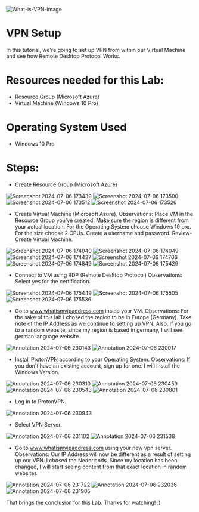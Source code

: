 ![What-is-VPN-image](https://github.com/erik-salgado/VPN-Setup/assets/173113320/06702375-9484-42cc-8e14-c5cee28e88be)

# VPN Setup
In this tutorial, we're going to set up VPN from within our Virtual Machine and see how Remote Desktop Protocol Works.

# Resources needed for this Lab:
- Resource Group (Microsoft Azure)
- Virtual Machine (Windows 10 Pro)

# Operating System Used
- Windows 10 Pro

# Steps:

- Create Resource Group (Microsoft Azure)

![Screenshot 2024-07-06 173439](https://github.com/erik-salgado/VPN-Setup/assets/173113320/2f288f5a-fb14-42ca-b8b9-a0c54c21c25b)
![Screenshot 2024-07-06 173500](https://github.com/erik-salgado/VPN-Setup/assets/173113320/f92d11cc-a148-4ced-a4fc-699ad65ebafe)
![Screenshot 2024-07-06 173512](https://github.com/erik-salgado/VPN-Setup/assets/173113320/4596b10d-a359-4229-8d27-0efa03fb4f7a)
![Screenshot 2024-07-06 173526](https://github.com/erik-salgado/VPN-Setup/assets/173113320/7c2f9e13-2b76-4767-9555-cbe06c105851)

- Create Virtual Machine (Microsoft Azure). Observations: Place VM in the Resource Group you've created. Make sure the region is different from your actual location. For the Operating System choose Windows 10 pro. For the size choose 2 CPUs. Create a username and password. Review-Create Virtual Machine.

![Screenshot 2024-07-06 174040](https://github.com/erik-salgado/VPN-Setup/assets/173113320/828b3606-b9fe-4a1e-a474-a93fd457fc90)
![Screenshot 2024-07-06 174049](https://github.com/erik-salgado/VPN-Setup/assets/173113320/a1fca5df-a7c1-4add-b3a7-fb19aa293909)
![Screenshot 2024-07-06 174437](https://github.com/erik-salgado/VPN-Setup/assets/173113320/c1fb012c-c583-4548-9c0c-68677de59009)
![Screenshot 2024-07-06 174706](https://github.com/erik-salgado/VPN-Setup/assets/173113320/31904c7c-9873-42b7-93bc-dca4c34708ff)
![Screenshot 2024-07-06 174849](https://github.com/erik-salgado/VPN-Setup/assets/173113320/2d314d88-3b16-4286-a7af-d6d19f6bcd88)
![Screenshot 2024-07-06 175429](https://github.com/erik-salgado/VPN-Setup/assets/173113320/270c11e5-d6cb-44b1-8183-780852ef7e14)

- Connect to VM using RDP (Remote Desktop Protocol) Observations: Select yes for the certification.

![Screenshot 2024-07-06 175449](https://github.com/erik-salgado/VPN-Setup/assets/173113320/219a4cae-a912-4782-a46f-2c1eed6bc76f)
![Screenshot 2024-07-06 175505](https://github.com/erik-salgado/VPN-Setup/assets/173113320/a6e10528-75e8-4e8e-b51b-1873cb6e402b)
![Screenshot 2024-07-06 175536](https://github.com/erik-salgado/VPN-Setup/assets/173113320/526d04e2-a1fe-42b7-97e7-a107f4fb52b2)

- Go to www.whatismyipaddress.com inside your VM. Observations: For the sake of this lab I chosed the region to be in Europe (Germany). Take note of the IP Address as we continue to setting up VPN. Also, if you go to a random website, since my region is based in germany, I will see german language website.

 ![Annotation 2024-07-06 230143](https://github.com/erik-salgado/VPN-Setup/assets/173113320/e2d79bd0-fee0-4d2f-9858-15f3f545dc14)
 ![Annotation 2024-07-06 230017](https://github.com/erik-salgado/VPN-Setup/assets/173113320/4cf01445-977c-4417-bfd6-64f2f3b6a4b5)

- Install ProtonVPN according to your Operating System. Observations: If you don't have an existing account, sign up for one. I will install the Windows Version.

![Annotation 2024-07-06 230310](https://github.com/erik-salgado/VPN-Setup/assets/173113320/722356b1-9e26-4923-baae-d39d5fb7e1da)
![Annotation 2024-07-06 230459](https://github.com/erik-salgado/VPN-Setup/assets/173113320/fce69adb-b7c0-40f4-857b-f1d808115e86)
![Annotation 2024-07-06 230543](https://github.com/erik-salgado/VPN-Setup/assets/173113320/60c1ab91-0415-4b66-9716-ec08132f8af2)
![Annotation 2024-07-06 230801](https://github.com/erik-salgado/VPN-Setup/assets/173113320/ad87673a-2124-4b3f-8364-9122d156a5f7)

- Log in to ProtonVPN.

![Annotation 2024-07-06 230943](https://github.com/erik-salgado/VPN-Setup/assets/173113320/c6077764-a742-4d57-975b-2f32264ab808)

- Select VPN Server.

![Annotation 2024-07-06 231102](https://github.com/erik-salgado/VPN-Setup/assets/173113320/0936ff2e-c0f6-40ac-b666-4a01c6e6c602)
![Annotation 2024-07-06 231538](https://github.com/erik-salgado/VPN-Setup/assets/173113320/986b2b2e-2f82-4262-be92-d1026978dcbd)

- Go to www.whatismyipaddress.com using your new vpn server. Observations: Our IP Address will now be different as a result of setting up our VPN.  I chosed the Nederlands. Since my location has been changed, I will start seeing content from that exact location in random websites.

![Annotation 2024-07-06 231722](https://github.com/erik-salgado/VPN-Setup/assets/173113320/1bc0a564-5f9d-4590-bd4a-b24c52901592)
![Annotation 2024-07-06 232036](https://github.com/erik-salgado/VPN-Setup/assets/173113320/142d36fb-070b-47c8-8b89-148c30212375)
![Annotation 2024-07-06 231905](https://github.com/erik-salgado/VPN-Setup/assets/173113320/95460cf9-6291-4daf-8573-46f29367b948)

That brings the conclusion for this Lab. Thanks for watching! :)































